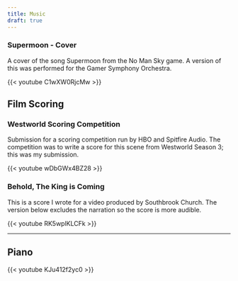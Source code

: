 ```yaml
---
title: Music
draft: true
---
```


<!--

## Dropdown Sections

- Studio (pictures)
- Albums
- Hybrid Piano
- Media Composing
- Modular Synthesis

I compose and produce a hybrid of neo-classical, electronic ambient, and post-rock music. I release music on Bandcamp, Spotify, and Apple Music via the Symphonia distributer..

Write some longish bio about how I became interested in music, how this developed, and more information about what I'm interested in and where I see this work going as I continue to write more music. Say some about my troubles with writing the first album and what it took to overcome those limitations.

Piano. Started with cinematic music. Guitar and violin.

My musical influences include Olafur Arnalds, Max Richter, Tony Anderson, Jameson Nathan Jones, Explosions in the Sky, and Hans Zimmer.

## Albums

{{< album
    title="First Album"
    img="/albums/test_1.jpg"
    url="https://www.google.com/books/edition/C_Programming_Language/Yi5FI5QcdmYC?hl=en&gbpv=0"
>}}

{{< album
    title="Second Album"
    img="/albums/test_2.jpg"
    url="https://www.google.com/books/edition/C_Programming_Language/Yi5FI5QcdmYC?hl=en&gbpv=0"
>}}

{{< album
    title="Fifth Album"
    img="/albums/test_5.jpg"
    url="https://www.google.com/books/edition/C_Programming_Language/Yi5FI5QcdmYC?hl=en&gbpv=0"
>}}

## Singles 

{{< album
    title="Thrid Album"
    img="/albums/test_3.jpg"
    url="https://www.google.com/books/edition/C_Programming_Language/Yi5FI5QcdmYC?hl=en&gbpv=0"
>}}
 
{{< album
    title="Fourth Album"
    img="/albums/test_4.jpg"
    url="https://www.google.com/books/edition/C_Programming_Language/Yi5FI5QcdmYC?hl=en&gbpv=0"
>}}

{{< album
    title="Fifth Album"
    img="/albums/test_5.jpg"
    url="https://www.google.com/books/edition/C_Programming_Language/Yi5FI5QcdmYC?hl=en&gbpv=0"
>}}
 
{{< album
    title="Sixth Album"
    img="/albums/test_6.jpg"
    url="https://www.google.com/books/edition/C_Programming_Language/Yi5FI5QcdmYC?hl=en&gbpv=0"
>}}

{{< album
    title="Thrid Album"
    img="/albums/test_3.jpg"
    url="https://www.google.com/books/edition/C_Programming_Language/Yi5FI5QcdmYC?hl=en&gbpv=0"
>}}

{{< album
    title="Fourth Album"
    img="/albums/test_4.jpg"
    url="https://www.google.com/books/edition/C_Programming_Language/Yi5FI5QcdmYC?hl=en&gbpv=0"
>}}

## Live Streams

Live stream information goes here.

## Studio

Images of studio or video of studio tour goes here.
-->


### Supermoon - Cover

A cover of the song Supermoon from the No Man Sky game. A version of this was performed for the Gamer Symphony Orchestra.

{{< youtube C1wXW0RjcMw >}}

## Film Scoring

### Westworld Scoring Competition

Submission for a scoring competition run by HBO and Spitfire Audio. The competition was to write a score for this scene from Westworld Season 3; this was my submission.

{{< youtube wDbGWx4BZ28 >}}

### Behold, The King is Coming

This is a score I wrote for a video produced by Southbrook Church. The version below excludes the narration so the score is more audible.

{{< youtube RK5wplKLCFk >}}

---

## Piano

{{< youtube KJu412f2yc0 >}}
